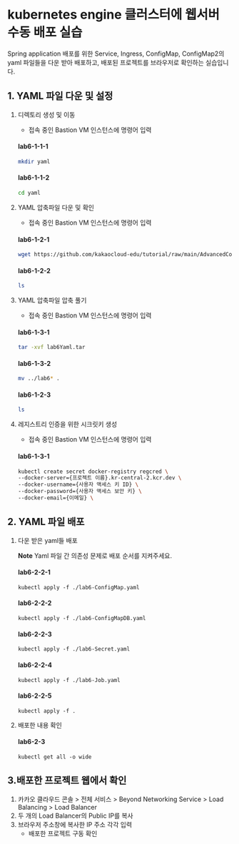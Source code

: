# kubernetes engine 클러스터에 웹서버 수동 배포 실습

Spring application 배포를 위한 Service, Ingress, ConfigMap, ConfigMap2의 yaml 파일들을 다운 받아 배포하고, 배포된 프로젝트를 브라우저로 확인하는 실습입니다.


## 1. YAML 파일 다운 및 설정
1. 디렉토리 생성 및 이동
   - 접속 중인 Bastion VM 인스턴스에 명령어 입력
   #### **lab6-1-1-1**
   ```bash
   mkdir yaml
   ```

   #### **lab6-1-1-2**
   ```bash
   cd yaml
   ```
   
2. YAML 압축파일 다운 및 확인
   - 접속 중인 Bastion VM 인스턴스에 명령어 입력
   #### **lab6-1-2-1**
   ```bash
   wget https://github.com/kakaocloud-edu/tutorial/raw/main/AdvancedCourse/src/manifests/lab6Yaml.tar
   ```

   #### **lab6-1-2-2**
   ```bash
   ls
   ```

3. YAML 압축파일 압축 풀기
   - 접속 중인 Bastion VM 인스턴스에 명령어 입력
   #### **lab6-1-3-1**
   ```bash
   tar -xvf lab6Yaml.tar
   ```

   #### **lab6-1-3-2**
   ```bash
   mv ../lab6* .
   ```

   #### **lab6-1-2-3**
   ```bash
   ls
   ```

3. 레지스트리 인증을 위한 시크릿키 생성
   - 접속 중인 Bastion VM 인스턴스에 명령어 입력
   #### **lab6-1-3-1**
   ```bash
   kubectl create secret docker-registry regcred \
   --docker-server={프로젝트 이름}.kr-central-2.kcr.dev \
   --docker-username={사용자 액세스 키 ID} \
   --docker-password={사용자 액세스 보안 키} \
   --docker-email={이메일} \
   ```

## 2. YAML 파일 배포


1. 다운 받은 yaml들 배포

   **Note** Yaml 파일 간 의존성 문제로 배포 순서를 지켜주세요.
   #### **lab6-2-2-1**
   ```
   kubectl apply -f ./lab6-ConfigMap.yaml
   ```
   
   #### **lab6-2-2-2**
   ```
   kubectl apply -f ./lab6-ConfigMapDB.yaml
   ```

   #### **lab6-2-2-3**
   ```
   kubectl apply -f ./lab6-Secret.yaml
   ```

   #### **lab6-2-2-4**
   ```
   kubectl apply -f ./lab6-Job.yaml
   ```

   #### **lab6-2-2-5**
   ```
   kubectl apply -f .
   ```

3. 배포한 내용 확인
   #### **lab6-2-3**
   ```
   kubectl get all -o wide
   ```

## 3.배포한 프로젝트 웹에서 확인

 1. 카카오 클라우드 콘솔 > 전체 서비스 > Beyond Networking Service > Load Balancing > Load Balancer
 2. 두 개의 Load Balancer의 Public IP를 복사
 3. 브라우저 주소창에 복사한 IP 주소 각각 입력
    - 배포한 프로젝트 구동 확인
